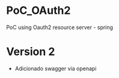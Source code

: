 # PoC_OAuth2
PoC using Oauth2 resource server - spring

# Version 2 
- Adicionado swagger via openapi
